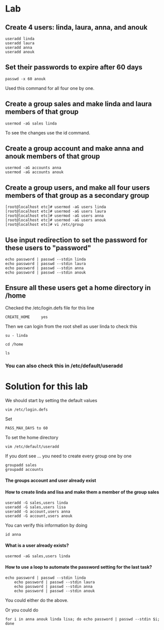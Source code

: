 # Lab

## Create 4 users: linda, laura, anna, and anouk

	useradd linda
	useradd laura
	useradd anna
	useradd anouk

## Set their passwords to expire after 60 days

	passwd -x 60 anouk

Used this command for all four one by one.

## Create a group sales and make linda and laura members of that group

	usermod -aG sales linda

To see the changes use the id command.

## Create a group account and make anna and anouk members of that group

	usermod -aG accounts anna
	usermod -aG accounts anouk


## Create a group users, and make all four users members of that group as a secondary group

	[root@localhost etc]# usermod -aG users linda
	[root@localhost etc]# usermod -aG users laura
	[root@localhost etc]# usermod -aG users anna
	[root@localhost etc]# usermod -aG users anouk
	[root@localhost etc]# vi /etc/group

## Use input redirection to set the password for these users to "password"

	echo password | passwd --stdin linda
	echo password | passwd --stdin laura
	echo password | passwd --stdin anna
	echo password | passwd --stdin anouk

## Ensure all these users get a home directory in /home

Checked the /etc/login.defs file for this line

	CREATE_HOME     yes

Then we can login from the root shell as user linda to check this

	su - linda

	cd /home

	ls

### You can also check this in /etc/default/useradd

# Solution for this lab

We should start by setting the default values

	vim /etc/login.defs

Set 

	PASS_MAX_DAYS to 60


To set the home directory

	vim /etc/default/useradd

If you dont see ... you need to create every group one by one

	groupadd sales
	groupadd accounts

#### The groups account and user already exist

#### How to create linda and lisa and make them a member of the group sales

	useradd -G sales,users linda
	useradd -G sales,users lisa
	useradd -G account,users anna
	useradd -G account,users anouk

You can verify this information by doing

	id anna

#### What is a user already exists?

	usermod -aG sales,users linda

#### How to use a loop to automate the password setting for the last task?


	echo password | passwd --stdin linda
        echo password | passwd --stdin laura
        echo password | passwd --stdin anna
        echo password | passwd --stdin anouk

You could either do the above.

Or you could do

	for i in anna anouk linda lisa; do echo password | passwd --stdin $i; done
